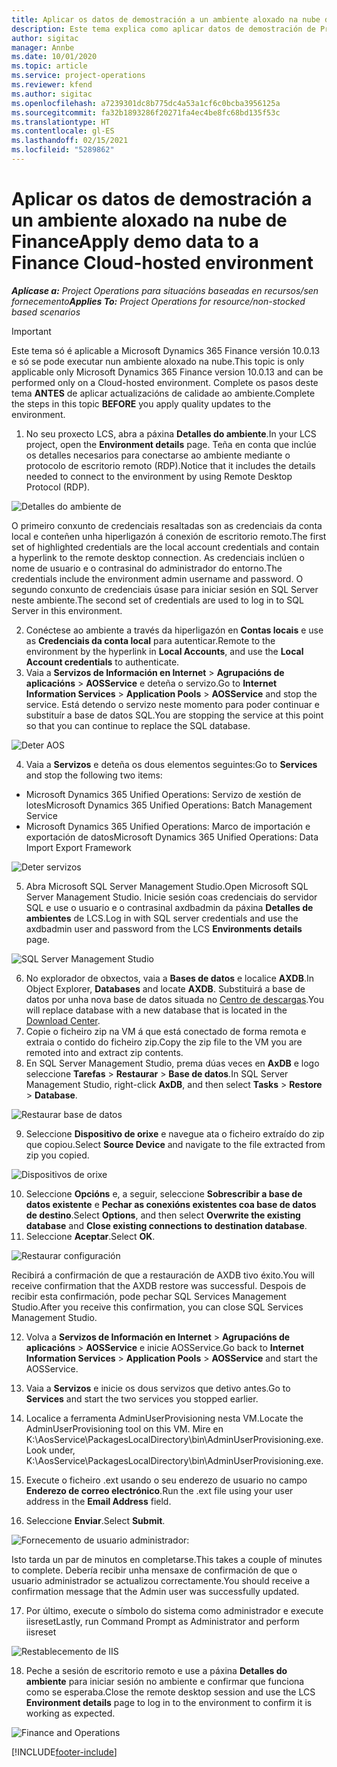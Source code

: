 ```yaml
---
title: Aplicar os datos de demostración a un ambiente aloxado na nube de Finance
description: Este tema explica como aplicar datos de demostración de Project Operations a un ambiente aloxado na nube de Dynamics 365 Finance.
author: sigitac
manager: Annbe
ms.date: 10/01/2020
ms.topic: article
ms.service: project-operations
ms.reviewer: kfend
ms.author: sigitac
ms.openlocfilehash: a7239301dc8b775dc4a53a1cf6c0bcba3956125a
ms.sourcegitcommit: fa32b1893286f20271fa4ec4be8fc68bd135f53c
ms.translationtype: HT
ms.contentlocale: gl-ES
ms.lasthandoff: 02/15/2021
ms.locfileid: "5289862"
---
```

# <a name="apply-demo-data-to-a-finance-cloud-hosted-environment"></a><span data-ttu-id="0bcaa-103">Aplicar os datos de demostración a un ambiente aloxado na nube de Finance</span><span class="sxs-lookup"><span data-stu-id="0bcaa-103">Apply demo data to a Finance Cloud-hosted environment</span></span>

<span data-ttu-id="0bcaa-104">_**Aplícase a:** Project Operations para situacións baseadas en recursos/sen fornecemento_</span><span class="sxs-lookup"><span data-stu-id="0bcaa-104">_**Applies To:** Project Operations for resource/non-stocked based scenarios_</span></span>

> [!IMPORTANT]
> <span data-ttu-id="0bcaa-105">Este tema só é aplicable a Microsoft Dynamics 365 Finance versión 10.0.13 e só se pode executar nun ambiente aloxado na nube.</span><span class="sxs-lookup"><span data-stu-id="0bcaa-105">This topic is only applicable only Microsoft Dynamics 365 Finance version 10.0.13 and can be performed only on a Cloud-hosted environment.</span></span> <span data-ttu-id="0bcaa-106">Complete os pasos deste tema **ANTES** de aplicar actualizacións de calidade ao ambiente.</span><span class="sxs-lookup"><span data-stu-id="0bcaa-106">Complete the steps in this topic **BEFORE** you apply quality updates to the environment.</span></span>

1. <span data-ttu-id="0bcaa-107">No seu proxecto LCS, abra a páxina **Detalles do ambiente**.</span><span class="sxs-lookup"><span data-stu-id="0bcaa-107">In your LCS project, open the **Environment details** page.</span></span> <span data-ttu-id="0bcaa-108">Teña en conta que inclúe os detalles necesarios para conectarse ao ambiente mediante o protocolo de escritorio remoto (RDP).</span><span class="sxs-lookup"><span data-stu-id="0bcaa-108">Notice that it includes the details needed to connect to the environment by using Remote Desktop Protocol (RDP).</span></span>

![Detalles do ambiente de ](./media/1EnvironmentDetails.png)

<span data-ttu-id="0bcaa-110">O primeiro conxunto de credenciais resaltadas son as credenciais da conta local e conteñen unha hiperligazón á conexión de escritorio remoto.</span><span class="sxs-lookup"><span data-stu-id="0bcaa-110">The first set of highlighted credentials are the local account credentials and contain a hyperlink to the remote desktop connection.</span></span> <span data-ttu-id="0bcaa-111">As credenciais inclúen o nome de usuario e o contrasinal do administrador do entorno.</span><span class="sxs-lookup"><span data-stu-id="0bcaa-111">The credentials include the environment admin username and password.</span></span> <span data-ttu-id="0bcaa-112">O segundo conxunto de credenciais úsase para iniciar sesión en SQL Server neste ambiente.</span><span class="sxs-lookup"><span data-stu-id="0bcaa-112">The second set of credentials are used to log in to SQL Server in this environment.</span></span>

2. <span data-ttu-id="0bcaa-113">Conéctese ao ambiente a través da hiperligazón en **Contas locais** e use as **Credenciais da conta local** para autenticar.</span><span class="sxs-lookup"><span data-stu-id="0bcaa-113">Remote to the environment by the hyperlink in **Local Accounts**, and use the **Local Account credentials** to authenticate.</span></span>
3. <span data-ttu-id="0bcaa-114">Vaia a **Servizos de Información en Internet** > **Agrupacións de aplicacións** > **AOSService** e deteña o servizo.</span><span class="sxs-lookup"><span data-stu-id="0bcaa-114">Go to **Internet Information Services** > **Application Pools** > **AOSService** and stop the service.</span></span> <span data-ttu-id="0bcaa-115">Está detendo o servizo neste momento para poder continuar e substituír a base de datos SQL.</span><span class="sxs-lookup"><span data-stu-id="0bcaa-115">You are stopping the service at this point so that you can continue to replace the SQL database.</span></span>

![Deter AOS](./media/2StopAOS.png)

4. <span data-ttu-id="0bcaa-117">Vaia a **Servizos** e deteña os dous elementos seguintes:</span><span class="sxs-lookup"><span data-stu-id="0bcaa-117">Go to **Services** and stop the following two items:</span></span>

- <span data-ttu-id="0bcaa-118">Microsoft Dynamics 365 Unified Operations: Servizo de xestión de lotes</span><span class="sxs-lookup"><span data-stu-id="0bcaa-118">Microsoft Dynamics 365 Unified Operations: Batch Management Service</span></span>
- <span data-ttu-id="0bcaa-119">Microsoft Dynamics 365 Unified Operations: Marco de importación e exportación de datos</span><span class="sxs-lookup"><span data-stu-id="0bcaa-119">Microsoft Dynamics 365 Unified Operations: Data Import Export Framework</span></span>

![Deter servizos](./media/3StopServices.png)

5. <span data-ttu-id="0bcaa-121">Abra Microsoft SQL Server Management Studio.</span><span class="sxs-lookup"><span data-stu-id="0bcaa-121">Open Microsoft SQL Server Management Studio.</span></span> <span data-ttu-id="0bcaa-122">Inicie sesión coas credenciais do servidor SQL e use o usuario e o contrasinal axdbadmin da páxina **Detalles de ambientes** de LCS.</span><span class="sxs-lookup"><span data-stu-id="0bcaa-122">Log in with SQL server credentials and use the axdbadmin user and password from the LCS **Environments details** page.</span></span>

![SQL Server Management Studio](./media/4SSMS.png)

6. <span data-ttu-id="0bcaa-124">No explorador de obxectos, vaia a **Bases de datos** e localice **AXDB**.</span><span class="sxs-lookup"><span data-stu-id="0bcaa-124">In Object Explorer, **Databases** and locate **AXDB**.</span></span> <span data-ttu-id="0bcaa-125">Substituirá a base de datos por unha nova base de datos situada no [Centro de descargas](https://download.microsoft.com/download/1/a/3/1a314bd2-b082-4a87-abdc-1ba26c92b63d/ProjOpsDemoDataFOGARelease.zip).</span><span class="sxs-lookup"><span data-stu-id="0bcaa-125">You will replace database with a new database that is located in the [Download Center](https://download.microsoft.com/download/1/a/3/1a314bd2-b082-4a87-abdc-1ba26c92b63d/ProjOpsDemoDataFOGARelease.zip).</span></span> 
7. <span data-ttu-id="0bcaa-126">Copie o ficheiro zip na VM á que está conectado de forma remota e extraia o contido do ficheiro zip.</span><span class="sxs-lookup"><span data-stu-id="0bcaa-126">Copy the zip file to the VM you are remoted into and extract zip contents.</span></span>
8. <span data-ttu-id="0bcaa-127">En SQL Server Management Studio, prema dúas veces en **AxDB** e logo seleccione **Tarefas** > **Restaurar** > **Base de datos**.</span><span class="sxs-lookup"><span data-stu-id="0bcaa-127">In SQL Server Management Studio, right-click **AxDB**, and then select **Tasks** > **Restore** > **Database**.</span></span>

![Restaurar base de datos](./media/5RestoreDatabase.png)

9. <span data-ttu-id="0bcaa-129">Seleccione **Dispositivo de orixe** e navegue ata o ficheiro extraído do zip que copiou.</span><span class="sxs-lookup"><span data-stu-id="0bcaa-129">Select **Source Device** and navigate to the file extracted from zip you copied.</span></span>

![Dispositivos de orixe](./media/6SourceDevice.png)

10. <span data-ttu-id="0bcaa-131">Seleccione **Opcións** e, a seguir, seleccione **Sobrescribir a base de datos existente** e **Pechar as conexións existentes coa base de datos de destino**.</span><span class="sxs-lookup"><span data-stu-id="0bcaa-131">Select **Options**, and then select **Overwrite the existing database** and **Close existing connections to destination database**.</span></span> 
11. <span data-ttu-id="0bcaa-132">Seleccione **Aceptar**.</span><span class="sxs-lookup"><span data-stu-id="0bcaa-132">Select **OK**.</span></span>

![Restaurar configuración](./media/7RestoreSetting.png)

<span data-ttu-id="0bcaa-134">Recibirá a confirmación de que a restauración de AXDB tivo éxito.</span><span class="sxs-lookup"><span data-stu-id="0bcaa-134">You will receive confirmation that the AXDB restore was successful.</span></span> <span data-ttu-id="0bcaa-135">Despois de recibir esta confirmación, pode pechar SQL Services Management Studio.</span><span class="sxs-lookup"><span data-stu-id="0bcaa-135">After you receive this confirmation, you can close SQL Services Management Studio.</span></span>

12. <span data-ttu-id="0bcaa-136">Volva a **Servizos de Información en Internet** > **Agrupacións de aplicacións** > **AOSService** e inicie AOSService.</span><span class="sxs-lookup"><span data-stu-id="0bcaa-136">Go back to **Internet Information Services** > **Application Pools** > **AOSService** and start the AOSService.</span></span>
13. <span data-ttu-id="0bcaa-137">Vaia a **Servizos** e inicie os dous servizos que detivo antes.</span><span class="sxs-lookup"><span data-stu-id="0bcaa-137">Go to **Services** and start the two services you stopped earlier.</span></span>

14. <span data-ttu-id="0bcaa-138">Localice a ferramenta AdminUserProvisioning nesta VM.</span><span class="sxs-lookup"><span data-stu-id="0bcaa-138">Locate the AdminUserProvisioning tool on this VM.</span></span> <span data-ttu-id="0bcaa-139">Mire en K:\AosService\PackagesLocalDirectory\bin\AdminUserProvisioning.exe.</span><span class="sxs-lookup"><span data-stu-id="0bcaa-139">Look under, K:\AosService\PackagesLocalDirectory\bin\AdminUserProvisioning.exe.</span></span>
15. <span data-ttu-id="0bcaa-140">Execute o ficheiro .ext usando o seu enderezo de usuario no campo **Enderezo de correo electrónico**.</span><span class="sxs-lookup"><span data-stu-id="0bcaa-140">Run the .ext file using your user address in the **Email Address** field.</span></span> 
16. <span data-ttu-id="0bcaa-141">Seleccione **Enviar**.</span><span class="sxs-lookup"><span data-stu-id="0bcaa-141">Select **Submit**.</span></span>

![Fornecemento de usuario administrador:](./media/8AdminUserProvisioning.png)

<span data-ttu-id="0bcaa-143">Isto tarda un par de minutos en completarse.</span><span class="sxs-lookup"><span data-stu-id="0bcaa-143">This takes a couple of minutes to complete.</span></span> <span data-ttu-id="0bcaa-144">Debería recibir unha mensaxe de confirmación de que o usuario administrador se actualizou correctamente.</span><span class="sxs-lookup"><span data-stu-id="0bcaa-144">You should receive a confirmation message that the Admin user was successfully updated.</span></span>

17. <span data-ttu-id="0bcaa-145">Por último, execute o símbolo do sistema como administrador e execute iisreset</span><span class="sxs-lookup"><span data-stu-id="0bcaa-145">Lastly, run Command Prompt as Administrator and perform iisreset</span></span>

![Restablecemento de IIS](./media/9IISReset.png)

18. <span data-ttu-id="0bcaa-147">Peche a sesión de escritorio remoto e use a páxina **Detalles do ambiente** para iniciar sesión no ambiente e confirmar que funciona como se esperaba.</span><span class="sxs-lookup"><span data-stu-id="0bcaa-147">Close the remote desktop session and use the LCS **Environment details** page to log in to the environment to confirm it is working as expected.</span></span>

![Finance and Operations](./media/10FinanceAndOperations.png)


[!INCLUDE[footer-include](../includes/footer-banner.md)]